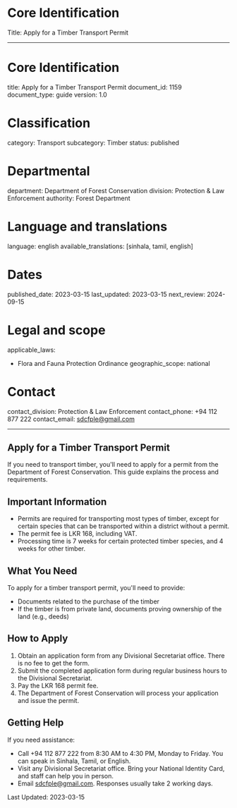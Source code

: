 # Core Identification
Title: Apply for a Timber Transport Permit

---
# Core Identification
title: Apply for a Timber Transport Permit
document_id: 1159
document_type: guide
version: 1.0

# Classification
category: Transport
subcategory: Timber
status: published

# Departmental
department: Department of Forest Conservation
division: Protection & Law Enforcement
authority: Forest Department

# Language and translations
language: english
available_translations: [sinhala, tamil, english]

# Dates
published_date: 2023-03-15
last_updated: 2023-03-15
next_review: 2024-09-15

# Legal and scope
applicable_laws:
 - Flora and Fauna Protection Ordinance
geographic_scope: national

# Contact
contact_division: Protection & Law Enforcement
contact_phone: +94 112 877 222
contact_email: sdcfple@gmail.com

---

## Apply for a Timber Transport Permit

If you need to transport timber, you'll need to apply for a permit from the Department of Forest Conservation. This guide explains the process and requirements.

## Important Information

- Permits are required for transporting most types of timber, except for certain species that can be transported within a district without a permit.
- The permit fee is LKR 168, including VAT.
- Processing time is 7 weeks for certain protected timber species, and 4 weeks for other timber.

## What You Need

To apply for a timber transport permit, you'll need to provide:

- Documents related to the purchase of the timber
- If the timber is from private land, documents proving ownership of the land (e.g., deeds)

## How to Apply

1. Obtain an application form from any Divisional Secretariat office. There is no fee to get the form.
2. Submit the completed application form during regular business hours to the Divisional Secretariat.
3. Pay the LKR 168 permit fee.
4. The Department of Forest Conservation will process your application and issue the permit.

## Getting Help

If you need assistance:

- Call +94 112 877 222 from 8:30 AM to 4:30 PM, Monday to Friday. You can speak in Sinhala, Tamil, or English.
- Visit any Divisional Secretariat office. Bring your National Identity Card, and staff can help you in person.
- Email sdcfple@gmail.com. Responses usually take 2 working days.

Last Updated: 2023-03-15